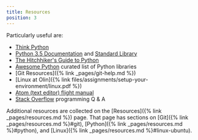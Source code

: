 ```yaml
---
title: Resources
position: 3
---
```



Particularly useful are:

* [Think Python](http://greenteapress.com/wp/think-python-2e/)
* [Python 3.5 Documentation](https://docs.python.org/3.5/) and [Standard Library](https://docs.python.org/3.5/library/index.html)
* [The Hitchhiker's Guide to Python](http://docs.python-guide.org/en/latest/)
* [Awesome Python](https://awesome-python.com) curated list of Python libraries
* [Git Resources]({% link _pages/git-help.md %})
* [Linux at Olin]({% link files/assignments/setup-your-environment/linux.pdf %})
* [Atom (text editor) flight manual](http://flight-manual.atom.io)
* [Stack Overflow](http://stackoverflow.com) programming Q &amp; A

Additional resources are collected on the [Resources]({% link _pages/resources.md %}) page.
That page has sections on [Git]({% link _pages/resources.md %}#git),
[Python]({% link _pages/resources.md %}#python), and [Linux]({% link _pages/resources.md %}#linux-ubuntu).
